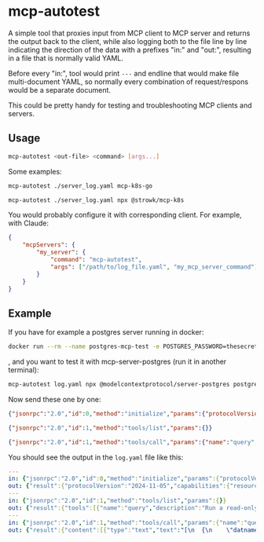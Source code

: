# mcp-autotest

A simple tool that proxies input from MCP client to MCP server and returns the output back to the client, while also logging both to the file line by line indicating the direction of the data with a prefixes "in:" and "out:", resulting in a file that is normally valid YAML.

Before every "in:", tool would print `---` and endline that would make file multi-document YAML, so normally every combination of request/respons would be a separate document.

This could be pretty handy for testing and troubleshooting MCP clients and servers.

## Usage

```bash
mcp-autotest <out-file> <command> [args...]
```

Some examples:
```bash
mcp-autotest ./server_log.yaml mcp-k8s-go

mcp-autotest ./server_log.yaml npx @strowk/mcp-k8s
```

You would probably configure it with corresponding client. For example, with Claude:

```json
{
    "mcpServers": {
        "my_server": {
            "command": "mcp-autotest",
            "args": ["/path/to/log_file.yaml", "my_mcp_server_command"]
        }
    }
}
```

## Example

If you have for example a postgres server running in docker:

```bash
docker run --rm --name postgres-mcp-test -e POSTGRES_PASSWORD=thesecret -p 7777:5432 postgres:latest
```

, and you want to test it with mcp-server-postgres (run it in another terminal):

```bash
mcp-autotest log.yaml npx @modelcontextprotocol/server-postgres postgres://postgres:thesecret@localhost:7777
```

Now send these one by one:

```json
{"jsonrpc":"2.0","id":0,"method":"initialize","params":{"protocolVersion":"2024-11-05","capabilities":{},"clientInfo":{"name":"testing","version":"0.0.1"}}}

{"jsonrpc":"2.0","id":1,"method":"tools/list","params":{}}

{"jsonrpc":"2.0","id":1,"method":"tools/call","params":{"name":"query", "arguments": {"sql": "SELECT datname FROM pg_database"} }}
```

You should see the output in the `log.yaml` file like this:

```yaml
---
in: {"jsonrpc":"2.0","id":0,"method":"initialize","params":{"protocolVersion":"2024-11-05","capabilities":{},"clientInfo":{"name":"testing","version":"0.0.1"}}}
out: {"result":{"protocolVersion":"2024-11-05","capabilities":{"resources":{},"tools":{}},"serverInfo":{"name":"example-servers/postgres","version":"0.1.0"}},"jsonrpc":"2.0","id":0}
---
in: {"jsonrpc":"2.0","id":1,"method":"tools/list","params":{}}
out: {"result":{"tools":[{"name":"query","description":"Run a read-only SQL query","inputSchema":{"type":"object","properties":{"sql":{"type":"string"}}}}]},"jsonrpc":"2.0","id":1}
---
in: {"jsonrpc":"2.0","id":1,"method":"tools/call","params":{"name":"query", "arguments": {"sql": "SELECT datname FROM pg_database"} }}
out: {"result":{"content":[{"type":"text","text":"[\n  {\n    \"datname\": \"postgres\"\n  },\n  {\n    \"datname\": \"template1\"\n  },\n  {\n    \"datname\": \"template0\"\n  }\n]"}],"isError":false},"jsonrpc":"2.0","id":1}
```

